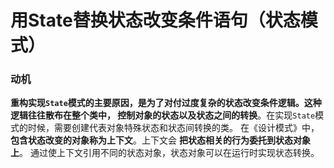 用State替换状态改变条件语句（状态模式）
========================================================================
### 动机
**重构实现`State`模式的主要原因，是为了对付过度复杂的状态改变条件逻辑。这种逻辑往往散布在整个类中，
控制对象的状态以及状态之间的转换**。在实现`State`模式的时候，需要创建代表对象特殊状态和状态间转换的类。
在《设计模式》中，**包含状态改变的对象称为上下文**。上下文会 **把状态相关的行为委托到状态对象上**。
通过使上下文引用不同的状态对象，状态对象可以在运行时实现状态转换。 
